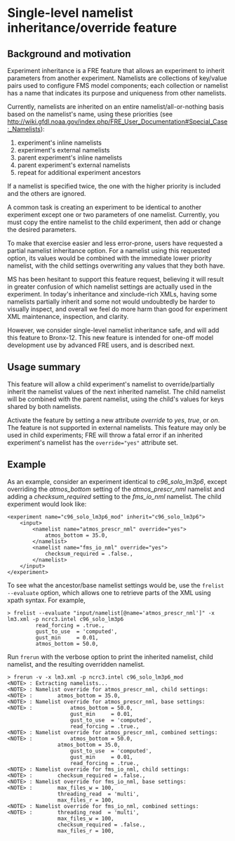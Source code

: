 # Single-level namelist inheritance/override feature

## Background and motivation

Experiment inheritance is a FRE feature that allows an experiment to inherit parameters from another experiment. Namelists are collections of key/value pairs used to configure FMS model components; each collection or namelist has a name that indicates its purpose and uniqueness from other namelists.

Currently, namelists are inherited on an entire namelist/all-or-nothing basis based on the namelist's name, using these priorities (see http://wiki.gfdl.noaa.gov/index.php/FRE_User_Documentation#Special_Case:_Namelists):
1. experiment's inline namelists
1. experiment's external namelists
1. parent experiment's inline namelists
1. parent experiment's external namelists
1. repeat for additional experiment ancestors

If a namelist is specified twice, the one with the higher priority is included and the others are ignored.

A common task is creating an experiment to be identical to another experiment except one or two parameters of one namelist. Currently, you must copy the entire namelist to the child experiment, then add or change the desired parameters.

To make that exercise easier and less error-prone, users have requested a partial namelist inheritance option. For a namelist using this requested option, its values would be combined with the immediate lower priority namelist, with the child settings overwriting any values that they both have.

MS has been hesitant to support this feature request, believing it will result in greater confusion of which namelist settings are actually used in the experiment. In today's inheritance and xinclude-rich XMLs, having some namelists partially inherit and some not would undoubtedly be harder to visually inspect, and overall we feel do more harm than good for experiment XML maintenance, inspection, and clarity.

However, we consider single-level namelist inheritance safe, and will add this feature to Bronx-12. This new feature is intended for one-off model development use by advanced FRE users, and is described next.

## Usage summary

This feature will allow a child experiment's namelist to override/partially inherit the namelist values of the next inherited namelist. The child namelist will be combined with the parent namelist, using the child's values for keys shared by both namelists.

Activate the feature by setting a new <namelist> attribute *override* to *yes*, *true*, or *on*. The feature is not supported in external namelists. This feature may only be used in child experiments; FRE will throw a fatal error if an inherited experiment's namelist has the `override="yes"` attribute set.

## Example

As an example, consider an experiment identical to *c96_solo_lm3p6*, except overriding the *atmos_bottom* setting of the *atmos_prescr_nml* namelist and adding a *checksum_required* setting to the *fms_io_nml* namelist. The child experiment would look like:

```
<experiment name="c96_solo_lm3p6_mod" inherit="c96_solo_lm3p6">
	<input>
		<namelist name="atmos_prescr_nml" override="yes">
			atmos_bottom = 35.0,
		</namelist>
		<namelist name="fms_io_nml" override="yes">
			checksum_required = .false.,
		</namelist>
	</input>
</experiment>
```

To see what the ancestor/base namelist settings would be, use the `frelist --evaluate` option, which allows one to retrieve parts of the XML using xpath syntax. For example,
```
> frelist --evaluate "input/namelist[@name='atmos_prescr_nml']" -x lm3.xml -p ncrc3.intel c96_solo_lm3p6
         read_forcing = .true.,
         gust_to_use  = 'computed',
         gust_min     = 0.01,
         atmos_bottom = 50.0,
```

Run `frerun` with the verbose option to print the inherited namelist, child namelist, and the resulting overridden namelist.
```
> frerun -v -x lm3.xml -p ncrc3.intel c96_solo_lm3p6_mod
<NOTE> : Extracting namelists...
<NOTE> : Namelist override for atmos_prescr_nml, child settings:
<NOTE> : 		atmos_bottom = 35.0,
<NOTE> : Namelist override for atmos_prescr_nml, base settings:
<NOTE> :        	atmos_bottom = 50.0,
                  	gust_min     = 0.01,
                  	gust_to_use  = 'computed',
                  	read_forcing = .true.,
<NOTE> : Namelist override for atmos_prescr_nml, combined settings:
<NOTE> :          	atmos_bottom = 50.0,
         		atmos_bottom = 35.0,
                  	gust_to_use  = 'computed',
                  	gust_min     = 0.01,
                  	read_forcing = .true.,
<NOTE> : Namelist override for fms_io_nml, child settings:
<NOTE> : 		checksum_required = .false.,
<NOTE> : Namelist override for fms_io_nml, base settings:
<NOTE> : 	 	max_files_w = 100,
         		threading_read  = 'multi',
         		max_files_r = 100,
<NOTE> : Namelist override for fms_io_nml, combined settings:
<NOTE> : 	 	threading_read  = 'multi',
         	 	max_files_w = 100,
         		checksum_required = .false.,
         		max_files_r = 100,
```
